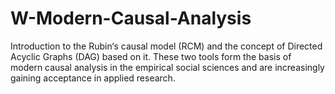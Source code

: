 # W-Modern-Causal-Analysis
Introduction to the Rubin‘s causal model (RCM) and the concept of Directed Acyclic Graphs (DAG) based on it. These two tools form the basis of modern causal analysis in the empirical social sciences and are increasingly gaining acceptance in applied research.
